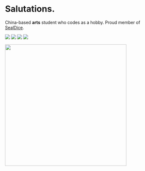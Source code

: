 # Salutations.

China-based **arts** student who codes as a hobby. Proud member of [SealDice](https://github.com/sealdice/sealdice-core).

<p>
  <img src="https://img.shields.io/badge/go-%2300ADD8.svg?style=for-the-badge&logo=go&logoColor=white"/>
  <img src="https://img.shields.io/badge/rust-%23000000.svg?&style=for-the-badge&logo=rust&logoColor=white"/>
  <img src="https://img.shields.io/badge/c%23-%23239120.svg?style=for-the-badge&logo=c-sharp&logoColor=white"/>
  <img src="https://img.shields.io/badge/typescript-%23007ACC.svg?style=for-the-badge&logo=typescript&logoColor=white"/>
</p>

<img src="https://github-readme-stats.vercel.app/api/top-langs?username=oissevalt" align="center" border=0 width="400"></td>
